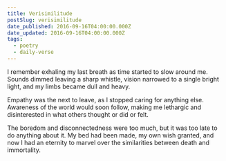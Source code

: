 ```yaml
---
title: Verisimilitude
postSlug: verisimilitude
date_published: 2016-09-16T04:00:00.000Z
date_updated: 2016-09-16T04:00:00.000Z
tags:
  - poetry
  - daily-verse
---
```


I remember exhaling my last breath
as time started to slow around me.
Sounds dimmed leaving a sharp whistle,
vision narrowed to a single bright light,
and my limbs became dull and heavy.

Empathy was the next to leave,
as I stopped caring for anything else.
Awareness of the world would soon follow,
making me lethargic and disinterested in
what others thought or did or felt.

The boredom and disconnectedness were too much,
but it was too late to do anything about it.
My bed had been made, my own wish granted,
and now I had an eternity to marvel over
the similarities between death and immortality.
